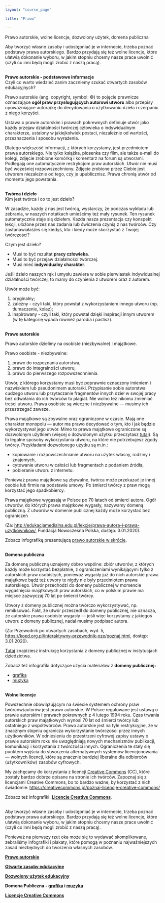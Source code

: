```yaml
---
layout: "course_page"

title: "Prawo"

---
```


<div class="text-center screen-title">
Prawo autorskie, wolne licencje, dozwolony użytek, domena publiczna
</div>

<div class="screen-content">
  
  <p>Aby tworzyć własne zasoby i udostępniać je w internecie, trzeba poznać podstawy prawa autorskiego. Bardzo przydają się też wolne licencje, które ułatwią dokonanie wyboru, w jakim stopniu chcemy nasze prace uwolnić (czyli co inni będą mogli zrobić z naszą pracą). </p>
  
  <p style="margin-top: 30px;"><strong>Prawo autorskie - podstawowe informacje</strong> <br> Czyli co warto wiedzieć zanim zaczniemy szukać otwartych zasobów edukacyjnych?</p>
  <p>Prawo autorskie (ang. copyright, symbol: ©) to pojęcie prawnicze oznaczające <strong>ogół praw przysługujących autorowi utworu</strong> albo przepisy upoważniające autora/kę do decydowania o użytkowaniu dzieła i czerpaniu z niego korzyści.</p>
  <p>Ustawa o prawie autorskim i prawach pokrewnych definiuje utwór jako każdy przejaw działalności twórczej człowieka o indywidualnym charakterze, ustalony w jakiejkolwiek postaci, niezależnie od wartości, przeznaczenia i sposobu wyrażenia.</p>
  <p>Dlatego większość informacji, z których korzystamy, jest przedmiotem prawa autorskiego. Nie tylko książka, piosenka czy film, ale także e-mail do kolegi, zdjęcie zrobione komórką i komentarz na forum są utworami. Podlegają one automatycznie restrykcjom praw autorskich. Utwór nie musi być wcześniej rozpowszechniony. Zdjęcie zrobione przez Ciebie jest utworem niezależnie od tego, czy je upublicznisz. Prawa chronią utwór od momentu jego powstania.</p>
  <p style="margin-top: 30px;"><strong>Twórca i dzieło</strong> <br> Kim jest twórca i co to jest dzieło?</p>
  <p>W zasadzie, każdy z nas jest twórcą, wystarczy, że podczas wykładu lub zebrania, w naszych notatkach umieścimy też mały rysunek. Ten rysunek automatycznie staje się dziełem. Każda nasza prezentacja czy konspekt lekcji, ułożone przez nas zadania lub ćwiczenia czynią z nas twórców. Czy zastanawiałaś/eś się kiedyś, kto i kiedy może skorzystać z Twojej twórczości?</p>
  <p>Czym jest dzieło?</p>
  <p>
      <ul>
        <li class="bullet">Musi to być rezultat <strong>pracy człowieka</strong>.</li>
        <li class="bullet">Musi to być przejaw działalności twórczej.</li>
        <li class="bullet">Musi mieć <strong>indywidualny charakter</strong>.</li>
        </ul>
        </p>
  <p>Jeśli dzieło naszych rąk i umysłu zawiera w sobie pierwiastek indywidualnej działalności twórczej, to mamy do czynienia z utworem oraz z autorem.</p>
  <p>Utwór może być:</p>
  <p>
      <ol>
        <li class="bullet">oryginalny;</li>
        <li class="bullet">zależny - czyli taki, który powstał z wykorzystaniem innego utworu (np. tłumaczenie, kolaż);</li>
        <li class="bullet">inspirowany - czyli taki, który powstał dzięki inspiracji innym utworem (w tę kategorię wpada również parodia i pastisz).</li>
        </ol></p>
  
  
  <p style="margin-top: 30px;"><strong>Prawo autorskie</strong></p>
  <p>Prawo autorskie dzielimy na osobiste (niezbywalne) i majątkowe.</p>
  <p>Prawo osobiste - niezbywalne:</p>
  <p>
    <ol>
      <li class="bullet">prawo do rozpoznania autorstwa,</li>
      <li class="bullet">prawo do integralności utworu,</li>
      <li class="bullet">prawo do pierwszego rozpowszechnienia.</li>
      </ol></p>
      
   <p>Utwór, z którego korzystamy musi być poprawnie oznaczony imieniem i nazwiskiem lub pseudonimem autora/ki. Przypisanie sobie autorstwa cudzego utworu lub przytaczanie fragmentów innych dzieł w swojej pracy bez odwołania do ich twórców to plagiat. Nie wolno też nikomu zmieniać treści utworu. Prawa osobiste są wieczne i niezbywalne — musimy ich przestrzegać zawsze.</p>
  <p>Prawa majątkowe są zbywalne oraz ograniczone w czasie. Mają one charakter monopolu — autor ma prawo decydować o tym, kto i jak będzie wykorzystywał jego utwór. Mimo to prawa majątkowe ograniczone są dozwolonym użytkiem (więcej o dozwolonym użytku przeczytasz <a  class="content-link" target="_blank" href="{{ site.baseurl }}/img/dozwolony użytek infografika.pdf">tutaj</a>). Są to legalne sposoby wykorzystania utworu, na które nie potrzebujesz zgody twórcy. Przykładami dozwolonego użytku są m.in.:</p>
<p>
    <ul>
      <li class="bullet">kopiowanie i rozpowszechnianie utworu na użytek własny, rodziny i znajomych,</li>
      <li class="bullet">cytowanie utworu w całości lub fragmentach z podaniem źródła,</li>
      <li class="bullet">pobieranie utworu z internetu.</li>
      </ul>
</p>
   <p>Ponieważ prawa majątkowe są zbywalne, twórca może przekazać je innej osobie lub firmie na podstawie umowy. Po śmierci twórcy z praw mogą korzystać jego spadkobiercy.</p>
  <p>Prawa majątkowe wygasają w Polsce po 70 latach od śmierci autora. Ogół utworów, do których prawa majątkowe wygasły, nazywamy domeną publiczną. Z utworów w domenie publicznej każdy może korzystać bez ograniczeń</p>
  <p>(Za: <a class="content-link" target="_blank" href="http://edukacjamedialna.edu.pl/lekcje/prawa-autora-i-prawa-uzytkownikow/">http://edukacjamedialna.edu.pl/lekcje/prawa-autora-i-prawa-uzytkownikow/</a>, Fundacja Nowoczesna Polska, dostęp: 3.01.2020).</p>
   <p>Zobacz infografikę prezentującą <a class="content-link" target="_blank" href="https://ngoteka.pl/bitstream/handle/item/206/infograf_prawa_autorskie_kolor.jpg?sequence=13">prawo autorskie w skrócie</a>.
 </p>
   <p style="margin-top: 30px;"><strong>Domena publiczna</strong></p>
  <p>Za domenę publiczną uznajemy dobro wspólne: zbiór utworów, z których każdy może korzystać bezpłatnie, z ograniczeniami wynikającymi tylko z autorskich praw osobistych, ponieważ wygasły już do nich autorskie prawa majątkowe bądź też utwory te nigdy nie były przedmiotem prawa autorskiego. Utwór przechodzi do domeny publicznej w momencie wygaśnięcia majątkowych praw autorskich, co w polskim prawie ma miejsce zazwyczaj 70 lat po śmierci twórcy.</p>
  <p>Utwory z domeny publicznej można twórczo wykorzystywać, np. remiksować. Fakt, że utwór przeszedł do domeny publicznej, nie oznacza, że autorskie prawa osobiste wygasły — jeśli więc korzystamy z jakiegoś utworu z domeny publicznej, nadal musimy podpisać autora.</p>
  <p>(Za: Przewodnik po otwartych zasobach, wyd. 5, <a class="content-link" target="_blank" href="https://koed.org.pl/interaktywny-przewodnik-oze/poznaj.html">https://koed.org.pl/interaktywny-przewodnik-oze/poznaj.html</a>, dostęp: 3.01.2020).</p>
  <p><a class="content-link" target="_blank" href="https://ngoteka.pl/bitstream/handle/item/327/Domena%20publiczna%20w%20instytucjach%20dziedzictwa_Instrukcja.pdf?sequence=4">Tutaj</a> znajdziesz instrukcję korzystania z domeny publicznej w instytucjach dziedzictwa.</p>
<p>Zobacz też infografiki dotyczące użycia materiałów z <strong>domeny publicznej:</strong></p>
  <p>
    <ul>
      <li class="bullet"><a class="content-link" target="_blank" href="https://ngoteka.pl/bitstream/handle/item/333/swoboda%20uzycia_grafika.jpg?sequence=3">grafika</a></li>
      <li class="bullet"><a class="content-link" target="_blank" href="https://ngoteka.pl/bitstream/handle/item/332/swoboda%20uzycia_muzyka.jpg?sequence=3">muzyka</a></li>
      </ul>
</p>
  <p style="margin-top: 30px;"><strong>Wolne licencje</strong></p>
  <p>Powszechnie obowiązującym na świecie systemem ochrony praw twórców/autorów jest prawo autorskie. W Polsce regulowane jest ustawą o prawie autorskim i prawach pokrewnych z 4 lutego 1994 roku. Czas trwania autorskich praw majątkowych wynosi 70 lat od śmierci twórcy lub ostatniego z współtwórców. Prawo autorskie jest na tyle restrykcyjne, że w znacznym stopniu ogranicza wykorzystanie twórczości przez innych użytkowników. W odniesieniu do przestrzeni cyfrowej zapisy ustawy o prawie autorskim roku nie uwzględniają nowych mechanizmów publikacji, komunikacji i korzystania z twórczości innych.
Ograniczenia te stały się punktem wyjścia do stworzenia alternatywnych systemów licencjonowania — wolnych licencji, które są znacznie bardziej liberalne dla odbiorców (użytkowników) zasobów cyfrowych.
</p>
  <p>My zachęcamy do korzystania z licencji <a class="content-link" target="_blank" href="https://creativecommons.org/">Creative Commons</a> (CC), które zostały bardzo dobrze opisane na stronie ich twórców. Zapoznaj się z licencjami Creative Commons, bo to bardzo ważne, by korzystać z nich świadomie: <a class="content-link" target="_blank"href="https://creativecommons.pl/poznaj-licencje-creative-commons/">https://creativecommons.pl/poznaj-licencje-creative-commons/</a> </p>
  <p>Zobacz też infografiki: <a class="content-link" target="_blank" href="https://otwartezasoby.pl/wp-content/uploads/2016/07/CC_licencje_plakat_A2_ikony.pdf"><strong>Licencje Creative Commons</strong></a>.
</p>
  <p style="margin-top: 30px;">
  Aby tworzyć własne zasoby i udostępniać je w internecie, trzeba poznać podstawy prawa autorskiego. Bardzo przydają się też wolne licencje, które ułatwią dokonanie wyboru, w jakim stopniu chcemy nasze prace uwolnić (czyli co inni będą mogli zrobić z naszą pracą).
  </p>
  
  <p>
  Ponieważ na pierwszy rzut oka może się to wydawać skomplikowane, zebraliśmy infografiki i plakaty, które pomogą w poznaniu najważniejszych zasad niezbędnych do tworzenia własnych zasobów.
  </p>
  
  <p>
  <a class="content-link" target="_blank" href="https://ngoteka.pl/bitstream/handle/item/206/infograf_prawa_autorskie_kolor.jpg?sequence=13"><strong>Prawo autorskie</strong></a>
  </p>
  
  <p>
  <a class="content-link" target="_blank" href="https://creativecommons.pl/wp-content/uploads/2015/03/OERweek_poster_pl.pdf"> <strong>Otwarte zasoby edukacyjne</strong></a>
  </p>
  
  <p>
  <a class="content-link" target="_blank" href="https://centrumcyfrowe.pl/czytelnia/dozwolony-uzytek-w-edukacji-infografika/"> <strong>Dozwolony użytek edukacyjny</strong></a>
  </p>
  
  <p>
  <strong>Domena Publiczna - <a class="content-link" target="_blank" href="https://ngoteka.pl/bitstream/handle/item/333/swoboda%20uzycia_grafika.jpg?sequence=3">grafika</a> i <a class="content-link" target="_blank" href="https://ngoteka.pl/bitstream/handle/item/332/swoboda%20uzycia_muzyka.jpg?sequence=3">muzyka</a></strong>
  </p>
  
  <p>
  <a class="content-link" target="_blank" href="https://otwartezasoby.pl/wp-content/uploads/2016/07/CC_licencje_plakat_A2_ikony.pdf"><strong>Licencje Creative Commons</strong></a>
  </p>

</div> 


